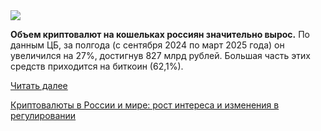 <!--2025-05-28 13:53:45-->
<div class="yb">
  <div class="rss habr"><img src="https://habrastorage.org/getpro/habr/upload_files/e9d/058/d02/e9d058d029700ba04dac9fb2d6312ffa.png" /><p><strong>Объем криптовалют на кошельках россиян значительно вырос.</strong> По данным ЦБ, за полгода (с сентября 2024 по март 2025 года) он увеличился на 27%, достигнув 827 млрд рублей. Большая часть этих средств приходится на биткоин (62,1%).</p> <a href="https://habr.com/ru/articles/913660/#habracut">Читать далее</a> <p class="titl"><a href="https://habr.com/ru/companies/finam_broker/news/913660/?utm_source=habrahabr&utm_medium=rss&utm_campaign=913660">Криптовалюты в России и мире: рост интереса и изменения в регулировании</a></p></div>
</div>
